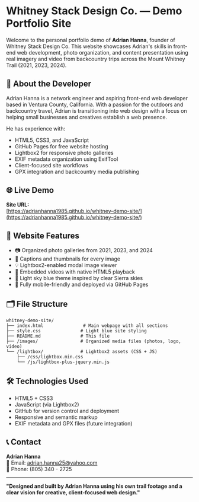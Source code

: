 # Whitney Stack Design Co. — Demo Portfolio Site

Welcome to the personal portfolio demo of **Adrian Hanna**, founder of Whitney Stack Design Co. This website showcases Adrian's skills in front-end web development, photo organization, and content presentation using real imagery and video from backcountry trips across the Mount Whitney Trail (2021, 2023, 2024).

## 👤 About the Developer

Adrian Hanna is a network engineer and aspiring front-end web developer based in Ventura County, California. With a passion for the outdoors and backcountry travel, Adrian is transitioning into web design with a focus on helping small businesses and creatives establish a web presence.

He has experience with:
- HTML5, CSS3, and JavaScript
- GitHub Pages for free website hosting
- Lightbox2 for responsive photo galleries
- EXIF metadata organization using ExifTool
- Client-focused site workflows
- GPX integration and backcountry media publishing

## 🌐 Live Demo

**Site URL:**  
[https://adrianhanna1985.github.io/whitney-demo-site/](https://adrianhanna1985.github.io/whitney-demo-site/)

## 🎯 Website Features

- 📷 Organized photo galleries from 2021, 2023, and 2024
- 📝 Captions and thumbnails for every image
- 💡 Lightbox2-enabled modal image viewer
- 🎥 Embedded videos with native HTML5 playback
- 🎨 Light sky blue theme inspired by clear Sierra skies
- 🔗 Fully mobile-friendly and deployed via GitHub Pages

## 🗂️ File Structure

```
whitney-demo-site/
├── index.html               # Main webpage with all sections
├── style.css               # Light blue site styling
├── README.md               # This file
├── /images/                # Organized media files (photos, logo, video)
└── /lightbox/              # Lightbox2 assets (CSS + JS)
    ├── /css/lightbox.min.css
    └── /js/lightbox-plus-jquery.min.js
```

## 🛠 Technologies Used

- HTML5 + CSS3
- JavaScript (via Lightbox2)
- GitHub for version control and deployment
- Responsive and semantic markup
- EXIF metadata and GPX files (future integration)

## 📞 Contact

**Adrian Hanna**  
📧 Email: [adrian.hanna25@yahoo.com](mailto:adrian.hanna25@yahoo.com)  
📱 Phone: (805) 340 - 2725

---

**"Designed and built by Adrian Hanna using his own trail footage and a clear vision for creative, client-focused web design."**

